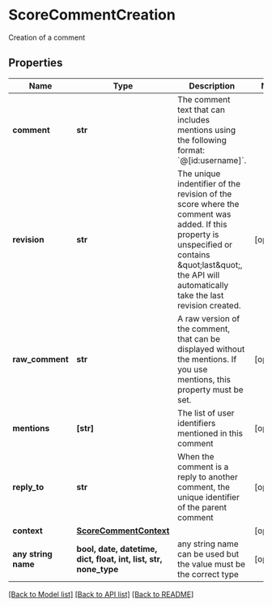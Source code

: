 # ScoreCommentCreation

Creation of a comment

## Properties
Name | Type | Description | Notes
------------ | ------------- | ------------- | -------------
**comment** | **str** | The comment text that can includes mentions using the following format: &#x60;@[id:username]&#x60;.  | 
**revision** | **str** | The unique indentifier of the revision of the score where the comment was added. If this property is unspecified or contains \&quot;last\&quot;, the API will automatically take the last revision created.  | [optional] 
**raw_comment** | **str** | A raw version of the comment, that can be displayed without the mentions. If you use mentions, this property must be set.  | [optional] 
**mentions** | **[str]** | The list of user identifiers mentioned in this comment | [optional] 
**reply_to** | **str** | When the comment is a reply to another comment, the unique identifier of the parent comment  | [optional] 
**context** | [**ScoreCommentContext**](ScoreCommentContext.md) |  | [optional] 
**any string name** | **bool, date, datetime, dict, float, int, list, str, none_type** | any string name can be used but the value must be the correct type | [optional]

[[Back to Model list]](../README.md#documentation-for-models) [[Back to API list]](../README.md#documentation-for-api-endpoints) [[Back to README]](../README.md)



